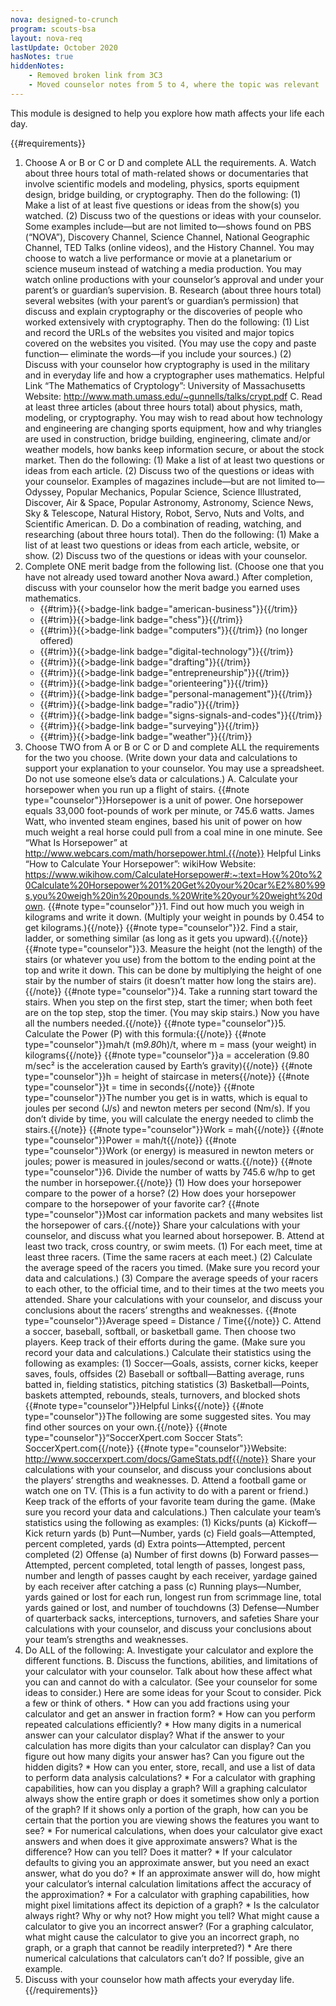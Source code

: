 ```yaml
---
nova: designed-to-crunch
program: scouts-bsa
layout: nova-req
lastUpdate: October 2020
hasNotes: true
hiddenNotes:
    - Removed broken link from 3C3
    - Moved counselor notes from 5 to 4, where the topic was relevant
---
```


This module is designed to help you explore how math affects your life each day.

{{#requirements}}
1. Choose A or B or C or D and complete ALL the requirements.
    A. Watch about three hours total of math-related shows or documentaries that involve scientific models and modeling, physics, sports equipment design, bridge building, or cryptography. Then do the following:
        (1) Make a list of at least five questions or ideas from the show(s) you watched.
        (2) Discuss two of the questions or ideas with your counselor.
        Some examples include—but are not limited to—shows found on PBS (“NOVA”), Discovery Channel, Science Channel, National Geographic Channel, TED Talks (online videos), and the History Channel. You may choose to watch a live performance or movie at a planetarium or science museum instead of watching a media production. You may watch online productions with your counselor’s approval and under your parent’s or guardian’s supervision.
    B. Research (about three hours total) several websites (with your parent’s or guardian’s permission) that discuss and explain cryptography or the discoveries of people who worked extensively with cryptography. Then do the following:
        (1) List and record the URLs of the websites you visited and major topics covered on the websites you visited. (You may use the copy and paste function— eliminate the words—if you include your sources.)
        (2) Discuss with your counselor how cryptography is used in the military and in everyday life and how a cryptographer uses mathematics.
        Helpful Link
        “The Mathematics of Cryptology”: University of Massachusetts
        Website: http://www.math.umass.edu/~gunnells/talks/crypt.pdf
    C. Read at least three articles (about three hours total) about physics, math, modeling, or cryptography. You may wish to read about how technology and engineering are changing sports equipment, how and why triangles are used in construction, bridge building, engineering, climate and/or weather models, how banks keep information secure, or about the stock market. Then do the following:
        (1) Make a list of at least two questions or ideas from each article.
        (2) Discuss two of the questions or ideas with your counselor.
        Examples of magazines include—but are not limited to—Odyssey, Popular Mechanics, Popular Science, Science Illustrated, Discover, Air & Space, Popular Astronomy, Astronomy, Science News, Sky & Telescope, Natural History, Robot, Servo, Nuts and Volts, and Scientific American.
    D. Do a combination of reading, watching, and researching (about three hours total). Then do the following:
        (1) Make a list of at least two questions or ideas from each article, website, or show.
        (2) Discuss two of the questions or ideas with your counselor.
2. Complete ONE merit badge from the following list. (Choose one that you have not already used toward another Nova award.) After completion, discuss with your counselor how the merit badge you earned uses mathematics.
    * {{#trim}}{{>badge-link badge="american-business"}}{{/trim}}
    * {{#trim}}{{>badge-link badge="chess"}}{{/trim}}
    * {{#trim}}{{>badge-link badge="computers"}}{{/trim}} (no longer offered)
    * {{#trim}}{{>badge-link badge="digital-technology"}}{{/trim}}
    * {{#trim}}{{>badge-link badge="drafting"}}{{/trim}}
    * {{#trim}}{{>badge-link badge="entrepreneurship"}}{{/trim}}
    * {{#trim}}{{>badge-link badge="orienteering"}}{{/trim}}
    * {{#trim}}{{>badge-link badge="personal-management"}}{{/trim}}
    * {{#trim}}{{>badge-link badge="radio"}}{{/trim}}
    * {{#trim}}{{>badge-link badge="signs-signals-and-codes"}}{{/trim}}
    * {{#trim}}{{>badge-link badge="surveying"}}{{/trim}}
    * {{#trim}}{{>badge-link badge="weather"}}{{/trim}}
3. Choose TWO from A or B or C or D and complete ALL the requirements for the two you choose.  (Write down your data and calculations to support your explanation to your counselor. You may use a spreadsheet. Do not use someone else’s data or calculations.)
    A. Calculate your horsepower when you run up a flight of stairs.
        {{#note type="counselor"}}Horsepower is a unit of power. One horsepower equals 33,000 foot-pounds of work per minute, or 745.6 watts. James Watt, who invented steam engines, based his unit of power on how much weight a real horse could pull from a coal mine in one minute. See “What Is Horsepower” at http://www.webcars.com/math/horsepower.html.{{/note}}
        Helpful Links
        “How to Calculate Your Horsepower”: wikiHow Website: https://www.wikihow.com/CalculateHorsepower#:~:text=How%20to%20Calculate%20Horsepower%201%20Get%20your%20car%E2%80%99s,you%20weigh%20in%20pounds.%20Write%20your%20weight%20down.
        {{#note type="counselor"}}1. Find out how much you weigh in kilograms and write it down. (Multiply your weight in pounds by 0.454 to get kilograms.){{/note}}
        {{#note type="counselor"}}2. Find a stair, ladder, or something similar (as long as it gets you upward).{{/note}}
        {{#note type="counselor"}}3. Measure the height (not the length) of the stairs (or whatever you use) from the bottom to the ending point at the top and write it down. This can be done by multiplying the height of one stair by the number of stairs (it doesn’t matter how long the stairs are).{{/note}}
        {{#note type="counselor"}}4. Take a running start toward the stairs. When you step on the first step, start the timer; when both feet are on the top step, stop the timer. (You may skip stairs.) Now you have all the numbers needed.{{/note}}
        {{#note type="counselor"}}5. Calculate the Power (P) with this formula:{{/note}}
            {{#note type="counselor"}}mah/t (m*9.80*h)/t, where m = mass (your weight) in kilograms{{/note}}
            {{#note type="counselor"}}a = acceleration (9.80 m/sec² is the acceleration caused by Earth’s gravity){{/note}}
            {{#note type="counselor"}}h = height of staircase in meters{{/note}}
            {{#note type="counselor"}}t = time in seconds{{/note}}
            {{#note type="counselor"}}The number you get is in watts, which is equal to joules per second (J/s) and newton meters per second (Nm/s). If you don’t divide by time, you will calculate the energy needed to climb the stairs.{{/note}}
            {{#note type="counselor"}}Work = mah{{/note}}
            {{#note type="counselor"}}Power = mah/t{{/note}}
            {{#note type="counselor"}}Work (or energy) is measured in newton meters or joules; power is measured in joules/second or watts.{{/note}}
        {{#note type="counselor"}}6. Divide the number of watts by 745.6 w/hp to get the number in horsepower.{{/note}}
        (1) How does your horsepower compare to the power of a horse?
        (2) How does your horsepower compare to the horsepower of your favorite car?
            {{#note type="counselor"}}Most car information packets and many websites list the horsepower of cars.{{/note}}
        Share your calculations with your counselor, and discuss what you learned about horsepower.
    B. Attend at least two track, cross country, or swim meets.
        (1) For each meet, time at least three racers. (Time the same racers at each meet.)
        (2) Calculate the average speed of the racers you timed. (Make sure you record your data and calculations.)
        (3) Compare the average speeds of your racers to each other, to the official time, and to their times at the two meets you attended. Share your calculations with your counselor, and discuss your conclusions about the racers’ strengths and weaknesses.
            {{#note type="counselor"}}Average speed = Distance / Time{{/note}}
    C. Attend a soccer, baseball, softball, or basketball game. Then choose two players. Keep track of their efforts during the game. (Make sure you record your data and calculations.) Calculate their statistics using the following as examples:
        (1) Soccer—Goals, assists, corner kicks, keeper saves, fouls, offsides
        (2) Baseball or softball—Batting average, runs batted in, fielding statistics, pitching statistics
        (3) Basketball—Points, baskets attempted, rebounds, steals, turnovers, and blocked shots
        {{#note type="counselor"}}Helpful Links{{/note}}
        {{#note type="counselor"}}The following are some suggested sites. You may find other sources on your own.{{/note}}
        {{#note type="counselor"}}“SoccerXpert.com Soccer Stats”: SoccerXpert.com{{/note}}
        {{#note type="counselor"}}Website: http://www.soccerxpert.com/docs/GameStats.pdf{{/note}}
        Share your calculations with your counselor, and discuss your conclusions about the players’ strengths and weaknesses.
    D. Attend a football game or watch one on TV. (This is a fun activity to do with a parent or friend.) Keep track of the efforts of your favorite team during the game. (Make sure you record your data and calculations.) Then calculate your team’s statistics using the following as examples:
        (1) Kicks/punts
            (a) Kickoff—Kick return yards
            (b) Punt—Number, yards
            (c) Field goals—Attempted, percent completed, yards
            (d) Extra points—Attempted, percent completed
        (2) Offense
            (a) Number of first downs
            (b) Forward passes—Attempted, percent completed, total length of passes, longest pass, number and length of passes caught by each receiver, yardage gained by each receiver after catching a pass
            (c) Running plays—Number, yards gained or lost for each run, longest run from scrimmage line, total yards gained or lost, and number of touchdowns
        (3) Defense—Number of quarterback sacks, interceptions, turnovers, and safeties
        Share your calculations with your counselor, and discuss your conclusions about your team’s strengths and weaknesses.
4. Do ALL of the following:
    A. Investigate your calculator and explore the different functions.
    B. Discuss the functions, abilities, and limitations of your calculator with your counselor.  Talk about how these affect what you can and cannot do with a calculator. (See your counselor for some ideas to consider.)
        Here are some ideas for your Scout to consider. Pick a few or think of others.
            * How can you add fractions using your calculator and get an answer in fraction form?
            * How can you perform repeated calculations efficiently?
            * How many digits in a numerical answer can your calculator display? What if the answer to your calculation has more digits than your calculator can display? Can you figure out how many digits your answer has? Can you figure out the hidden digits?
            * How can you enter, store, recall, and use a list of data to perform data analysis calculations?
            * For a calculator with graphing capabilities, how can you display a graph? Will a graphing calculator always show the entire graph or does it sometimes show only a portion of the graph?  If it shows only a portion of the graph, how can you be certain that the portion you are viewing shows the features you want to see?
            * For numerical calculations, when does your calculator give exact answers and when does it give approximate answers? What is the difference? How can you tell? Does it matter?
            * If your calculator defaults to giving you an approximate answer, but you need an exact answer, what do you do?
            * If an approximate answer will do, how might your calculator’s internal calculation limitations affect the accuracy of the approximation?
            * For a calculator with graphing capabilities, how might pixel limitations affect its depiction of a graph?
            * Is the calculator always right? Why or why not? How might you tell? What might cause a calculator to give you an incorrect answer? (For a graphing calculator, what might cause the calculator to give you an incorrect graph, no graph, or a graph that cannot be readily interpreted?)
            * Are there numerical calculations that calculators can’t do? If possible, give an example.
5. Discuss with your counselor how math affects your everyday life.
{{/requirements}}
